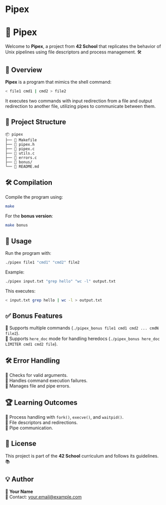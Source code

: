 # Pipex
# 🚀 Pipex

Welcome to **Pipex**, a project from **42 School** that replicates the behavior of Unix pipelines using file descriptors and process management. 🛠️

## 📌 Overview

**Pipex** is a program that mimics the shell command:

```sh
< file1 cmd1 | cmd2 > file2
```

It executes two commands with input redirection from a file and output redirection to another file, utilizing pipes to communicate between them.

## 📂 Project Structure

```
📦 pipex
├── 📜 Makefile
├── 📜 pipex.h
├── 📜 pipex.c
├── 📜 utils.c
├── 📜 errors.c
├── 📜 bonus/
└── 📜 README.md
```

## 🛠️ Compilation

Compile the program using:

```sh
make
```

For the **bonus version**:

```sh
make bonus
```

## 🚀 Usage

Run the program with:

```sh
./pipex file1 "cmd1" "cmd2" file2
```

Example:

```sh
./pipex input.txt "grep hello" "wc -l" output.txt
```

This executes:

```sh
< input.txt grep hello | wc -l > output.txt
```

## ✅ Bonus Features

🎯 Supports multiple commands (`./pipex_bonus file1 cmd1 cmd2 ... cmdN file2`).\
🎯 Supports `here_doc` mode for handling heredocs (`./pipex_bonus here_doc LIMITER cmd1 cmd2 file`).

## 🛠️ Error Handling

🚨 Checks for valid arguments.\
🚨 Handles command execution failures.\
🚨 Manages file and pipe errors.

## 🏆 Learning Outcomes

🔹 Process handling with `fork()`, `execve()`, and `waitpid()`.\
🔹 File descriptors and redirections.\
🔹 Pipe communication.

## 📜 License

This project is part of the **42 School** curriculum and follows its guidelines. 📚

## 💡 Author

👤 **Your Name**\
📧 Contact: [your.email@example.com](mailto\:your.email@example.com)

